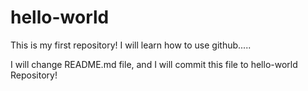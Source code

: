 # hello-world
This is my first repository! I will learn how to use github.....

I will change README.md file, and  I will commit this file to hello-world Repository!
